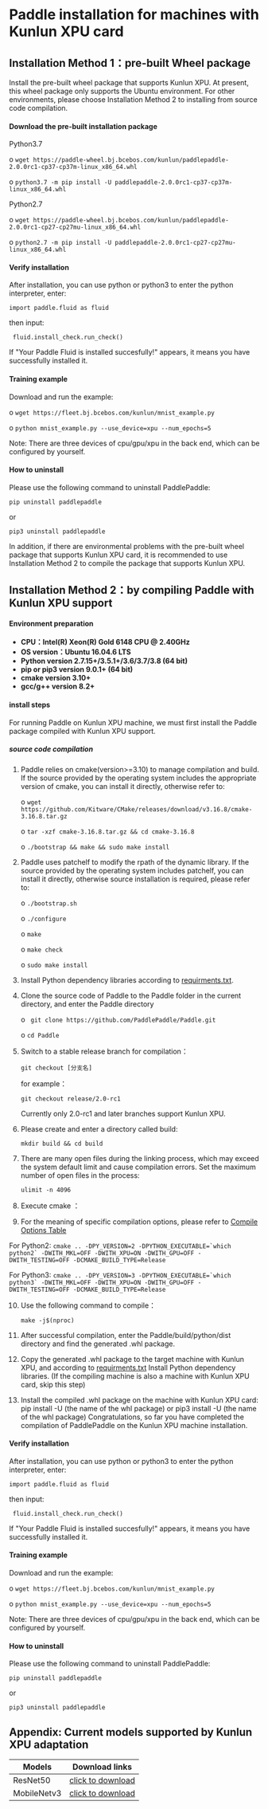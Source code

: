 # Paddle installation for machines with Kunlun XPU card

## Installation Method 1：pre-built Wheel package

Install the pre-built wheel package that supports Kunlun XPU. At present, this wheel package only supports the Ubuntu environment. For other environments, please choose Installation Method 2 to installing from source code compilation.

#### Download the pre-built installation package

Python3.7

o  ```wget https://paddle-wheel.bj.bcebos.com/kunlun/paddlepaddle-2.0.0rc1-cp37-cp37m-linux_x86_64.whl```

o  ```python3.7 -m pip install -U paddlepaddle-2.0.0rc1-cp37-cp37m-linux_x86_64.whl ```

Python2.7

o  ```wget https://paddle-wheel.bj.bcebos.com/kunlun/paddlepaddle-2.0.0rc1-cp27-cp27mu-linux_x86_64.whl```

o  ```python2.7 -m pip install -U paddlepaddle-2.0.0rc1-cp27-cp27mu-linux_x86_64.whl```



#### Verify installation

After installation, you can use python or python3 to enter the python interpreter, enter:

```import paddle.fluid as fluid ```

then input:

``` fluid.install_check.run_check()```

If "Your Paddle Fluid is installed succesfully!" appears, it means you have successfully installed it.



#### Training example

Download and run the example:

o  ```wget https://fleet.bj.bcebos.com/kunlun/mnist_example.py ```

o  ```python mnist_example.py --use_device=xpu --num_epochs=5```

Note: There are three devices of cpu/gpu/xpu in the back end, which can be configured by yourself.


#### How to uninstall

Please use the following command to uninstall PaddlePaddle:

 ```pip uninstall paddlepaddle```

or

 ```pip3 uninstall paddlepaddle ```

In addition, if there are environmental problems with the pre-built wheel package that supports Kunlun XPU card, it is recommended to use Installation Method 2 to compile the package that supports Kunlun XPU.



## Installation Method 2：by compiling Paddle with Kunlun XPU support

#### Environment preparation

- **CPU：Intel(R) Xeon(R) Gold 6148 CPU @ 2.40GHz**
- **OS version：Ubuntu 16.04.6 LTS**
- **Python version 2.7.15+/3.5.1+/3.6/3.7/3.8 (64 bit)**
- **pip or pip3 version 9.0.1+ (64 bit)**
- **cmake version 3.10+**
- **gcc/g++ version 8.2+**

#### install steps

For running Paddle on Kunlun XPU machine, we must first install the Paddle package compiled with Kunlun XPU support.

##### **source code compilation**

1. Paddle relies on cmake(version>=3.10) to manage compilation and build. If the source provided by the operating system includes the appropriate version of cmake, you can install it directly, otherwise refer to:

   o  ```wget https://github.com/Kitware/CMake/releases/download/v3.16.8/cmake-3.16.8.tar.gz```

   o  ```tar -xzf cmake-3.16.8.tar.gz && cd cmake-3.16.8 ```

   o  ```./bootstrap && make && sudo make install```

2. Paddle uses patchelf to modify the rpath of the dynamic library. If the source provided by the operating system includes patchelf, you can install it directly, otherwise source installation is required, please refer to:

   o  ```./bootstrap.sh ```

   o ``` ./configure ```

   o ``` make ```

   o ``` make check ```

   o  ```sudo make install```

3. Install Python dependency libraries according to [requirments.txt](https://github.com/PaddlePaddle/Paddle/blob/develop/python/requirements.txt).

4. Clone the source code of Paddle to the Paddle folder in the current directory, and enter the Paddle directory

   o ``` git clone https://github.com/PaddlePaddle/Paddle.git```

   o  ```cd Paddle```

5. Switch to a stable release branch for compilation：

   ```git checkout [分支名]```

   for example：

   ```git checkout release/2.0-rc1```

   Currently only 2.0-rc1 and later branches support Kunlun XPU.

6. Please create and enter a directory called build:

   ```mkdir build && cd build```

7. There are many open files during the linking process, which may exceed the system default limit and cause compilation errors. Set the maximum number of open files in the process:

   ```ulimit -n 4096```

8. Execute cmake ：
9. For the meaning of specific compilation options, please refer to [Compile Options Table](https://www.paddlepaddle.org.cn/install/quick/Tables.html#Compile)

For Python2: ```cmake .. -DPY_VERSION=2 -DPYTHON_EXECUTABLE=`which python2` -DWITH_MKL=OFF -DWITH_XPU=ON -DWITH_GPU=OFF -DWITH_TESTING=OFF -DCMAKE_BUILD_TYPE=Release ```

For Python3: ```cmake .. -DPY_VERSION=3 -DPYTHON_EXECUTABLE=`which python3` -DWITH_MKL=OFF -DWITH_XPU=ON -DWITH_GPU=OFF -DWITH_TESTING=OFF -DCMAKE_BUILD_TYPE=Release ```

10. Use the following command to compile：

    ```make -j$(nproc)```

11. After successful compilation, enter the Paddle/build/python/dist directory and find the generated .whl package.

12. Copy the generated .whl package to the target machine with Kunlun XPU, and according to [requirments.txt](https://github.com/PaddlePaddle/Paddle/blob/develop/python/requirements.txt ) Install Python dependency libraries. (If the compiling machine is also a machine with Kunlun XPU card, skip this step)

13. Install the compiled .whl package on the machine with Kunlun XPU card: pip install -U (the name of the whl package) or pip3 install -U (the name of the whl package) Congratulations, so far you have completed the compilation of PaddlePaddle on the Kunlun XPU machine installation.



#### Verify installation

After installation, you can use python or python3 to enter the python interpreter, enter:

```import paddle.fluid as fluid ```

then input:

``` fluid.install_check.run_check()```

If "Your Paddle Fluid is installed succesfully!" appears, it means you have successfully installed it.



#### Training example

Download and run the example:

o  ```wget https://fleet.bj.bcebos.com/kunlun/mnist_example.py ```

o  ```python mnist_example.py --use_device=xpu --num_epochs=5```

Note: There are three devices of cpu/gpu/xpu in the back end, which can be configured by yourself.


#### How to uninstall

Please use the following command to uninstall PaddlePaddle:

 ```pip uninstall paddlepaddle```

or

 ```pip3 uninstall paddlepaddle ```


## Appendix: Current models supported by Kunlun XPU adaptation

|  Models   | Download links  |
|  ----  | ----  |
| ResNet50  | [click to download](https://paddle-imagenet-models-name.bj.bcebos.com/dygraph/ResNet50_vd_pretrained.pdparams) |
| MobileNetv3  | [click to download](https://paddle-imagenet-models-name.bj.bcebos.com/dygraph/MobileNetV3_large_x1_0_pretrained.pdparams) |
